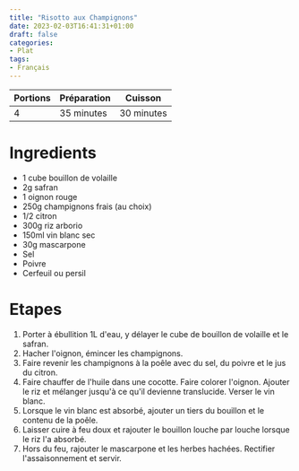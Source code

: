 ```yaml
---
title: "Risotto aux Champignons"
date: 2023-02-03T16:41:31+01:00
draft: false
categories:
- Plat
tags:
- Français
---
```


| Portions | Préparation | Cuisson    |
|----------|-------------|------------|
| 4        | 35 minutes  | 30 minutes |

# Ingredients

- 1 cube bouillon de volaille
- 2g safran
- 1 oignon rouge
- 250g champignons frais (au choix)
- 1/2 citron
- 300g riz arborio
- 150ml vin blanc sec
- 30g mascarpone
- Sel
- Poivre
- Cerfeuil ou persil

# Etapes

1) Porter à ébullition 1L d'eau, y délayer le cube de bouillon de volaille et le safran.
2) Hacher l'oignon, émincer les champignons.
3) Faire revenir les champignons à la poêle avec du sel, du poivre et le jus du citron.
4) Faire chauffer de l'huile dans une cocotte. Faire colorer l'oignon. Ajouter le riz et mélanger jusqu'à ce qu'il devienne translucide. Verser le vin blanc.
5) Lorsque le vin blanc est absorbé, ajouter un tiers du bouillon et le contenu de la poêle.
6) Laisser cuire à feu doux et rajouter le bouillon louche par louche lorsque le riz l'a absorbé.
7) Hors du feu, rajouter le mascarpone et les herbes hachées. Rectifier l'assaisonnement et servir.